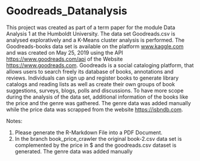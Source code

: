 # Goodreads_Datanalysis
This project was created as part of a term paper for the module Data Analysis 1 at the Humboldt University. The data set Goodreads.csv is analysed exploratively and a K-Means cluster analysis is performed.
The Goodreads-books data set is available on the platform www.kaggle.com and was created on May 25, 2019 using the API https://www.goodreads.com/api of the Website https://www.goodreads.com.
Goodreads is a social cataloging platform, that allows users to search freely its database of books, annotations and reviews. Individuals can sign up and register books to generate library catalogs and reading lists as well as create their own groups of book suggestions, surveys, blogs, polls and discussions.
To have more scope during the analysis of the data set, additional information of the books
like the price and the genre was gathered.
The genre data was added manually while the price data was scrapped from the website https://isbndb.com.

Notes: 
1. Please generate the R-Markdown File into a PDF Document.
2. In the branch book_price_crawler the original book-2.csv data set is complemented by the price in $ and the goodreads.csv dataset is generated. The genre data was added manually
